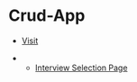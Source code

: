# Crud-App

- [Visit](https://crud-hpere6ysm-deveshsuryawanshi.vercel.app/?order=)

- - [Interview Selection Page](ui_pages/interview_selection.jpeg)
